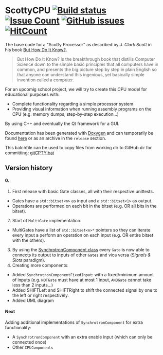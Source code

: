 # ScottyCPU [![Build status](https://ci.appveyor.com/api/projects/status/0exw7bal3h8n53cp?svg=true)](https://ci.appveyor.com/project/Wosser1sProductions/scottycpu) [![Issue Count](https://codeclimate.com/github/Wosser1sProductions/ScottyCPU/badges/issue_count.svg)](https://codeclimate.com/github/Wosser1sProductions/ScottyCPU) [![GitHub issues](https://img.shields.io/github/issues/Wosser1sProductions/ScottyCPU.svg)](https://github.com/Wosser1sProductions/ScottyCPU/issues) [![HitCount](https://hitt.herokuapp.com/Wosser1sProductions/ScottyCPU.svg)](https://github.com/Wosser1sProductions/ScottyCPU)

<!---[comment] # ([![Build Status](https://travis-ci.org/Wosser1sProductions/ScottyCPU.png?branch=master)](https://travis-ci.org/Wosser1sProductions/ScottyCPU))--->

The base code for a "Scotty Processor" as described by *J. Clark Scott* in his book [But How Do It Know?](http://www.buthowdoitknow.com/).

> But How Do It Know? is the breakthrough book that distills Computer Science down to the simple basic principles that 
all computers have in common, and presents the big picture step by step in plain English so that anyone can understand 
this ingenious, yet basically simple invention called a computer.


For an upcomig school project, we will try to create this CPU model for educational purposes with:
 - Complete functionality regarding a simple processor system
 - Providing visual information when running assembly programs on the CPU (e.g. memory dumps, step-by-step execution...)
 
By using C++ and eventually the Qt framework for a GUI.

Documentation has been generated with [Doxygen](http://www.doxygen.org/index.html) and can temporarily be found [here](http://11401710.pxl-ea-ict.be/ScottyCPU/index.html) or as an archive in the `release` section.

This batchfile can be used to copy files from working dir to GitHub dir for committing: [gitCPTY.bat](https://gist.github.com/Wosser1sProductions/638ff2219b8786a83df863c574a8e58d)

## Version history
#### 0.
 1. First release with basic Gate classes, all with their respective unittests. 
   - Gates have a `std::bitset<n>` as input and a `std::bitset<1>` as output.
   - Operations are performed on each bit in the bitset (e.g. OR all bits in the bitset).
 2. Start of `MultiGate` implementation.
   - MultiGates have a list of `std::bitset<n>*` pointers so they can iterate every input a perform an operation on each input (e.g. OR entire bitset with the others).
 3. By using the [SynchrotronComponent class](https://github.com/Wosser1sProductions/Synchrotron) every `Gate` is now able to connects its output to inputs of other `Gates` and vica versa (*Signals & Slots* paradigm).
 4. Creating more components:
   - Added `SynchrotronComponentFixedInput`: with a fixed/minimum amount of inputs (e.g. `NOTGate` must have at most 1 input, `ANDGate` cannot take less than 2 inputs...)
   - Added SHIFTLeft and SHIFTRight to shift the connected signal by one to the left or right respectively.
   - Added UML diagram
 
#### Next
Adding additional implementations of `SynchrotronComponent` for extra functionality:
 - A `SynchrotronComponent` with an extra enable input (which can only be connected once)
 - Other `CPUComponents`
